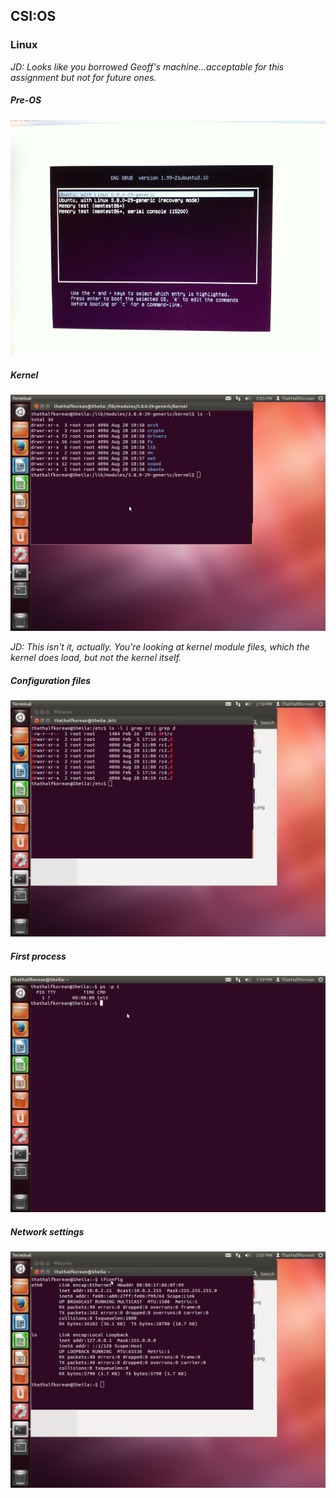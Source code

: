 ## CSI:OS

### Linux

*JD: Looks like you borrowed Geoff's machine...acceptable for this assignment but not for future ones.*

##### Pre-OS
<img src="csi-os/linux-preos.jpg"></img>

##### Kernel
<img src="csi-os/linuxkernel.png"></img>

*JD: This isn't it, actually.  You're looking at kernel module files, which the kernel does load, but not the kernel itself.*

##### Configuration files
<img src="csi-os/linuxConfig.png"></img>

##### First process
<img src="csi-os/linuxFirstProcess.png"></img>

##### Network settings
<img src="csi-os/linuxNetwork.png"></img>
